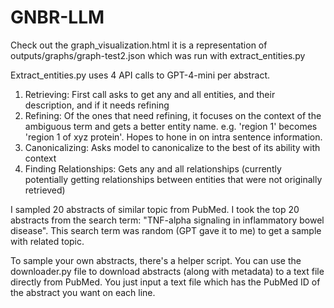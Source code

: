 # GNBR-LLM

Check out the graph_visualization.html it is a representation of outputs/graphs/graph-test2.json which was run with extract_entities.py

Extract_entities.py uses 4 API calls to GPT-4-mini per abstract. 
1. Retrieving: First call asks to get any and all entities, and their description, and if it needs refining
2. Refining: Of the ones that need refining, it focuses on the context of the ambiguous term and gets a better entity name. e.g. 'region 1' becomes 'region 1 of xyz protein'. Hopes to hone in on intra sentence information.
3. Canonicalizing: Asks model to canonicalize to the best of its ability with context
4. Finding Relationships: Gets any and all relationships (currently potentially getting relationships between entities that were not originally retrieved)

I sampled 20 abstracts of similar topic from PubMed. I took the top 20 abstracts from the search term: "TNF-alpha signaling in inflammatory bowel disease". This search term was random (GPT gave it to me) to get a sample with related topic.

To sample your own abstracts, there's a helper script. You can use the downloader.py file to download abstracts (along with metadata) to a text file directly from PubMed. You just input a text file which has the PubMed ID of the abstract you want on each line.
